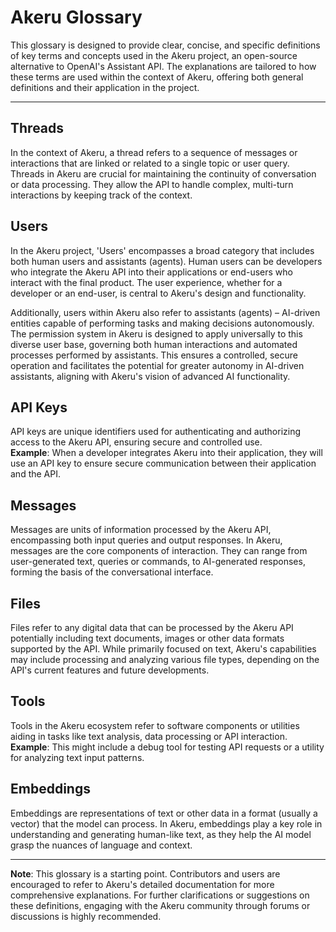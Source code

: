# Akeru Glossary

This glossary is designed to provide clear, concise, and specific definitions of key terms and concepts used in the Akeru project, an open-source alternative to OpenAI's Assistant API. The explanations are tailored to how these terms are used within the context of Akeru, offering both general definitions and their application in the project.

---

## Threads

In the context of Akeru, a thread refers to a sequence of messages or interactions that are linked or related to a single topic or user query. Threads in Akeru are crucial for maintaining the continuity of conversation or data processing. They allow the API to handle complex, multi-turn interactions by keeping track of the context.

## Users

In the Akeru project, 'Users' encompasses a broad category that includes both human users and assistants (agents). Human users can be developers who integrate the Akeru API into their applications or end-users who interact with the final product. The user experience, whether for a developer or an end-user, is central to Akeru's design and functionality.

Additionally, users within Akeru also refer to assistants (agents) – AI-driven entities capable of performing tasks and making decisions autonomously. The permission system in Akeru is designed to apply universally to this diverse user base, governing both human interactions and automated processes performed by assistants. This ensures a controlled, secure operation and facilitates the potential for greater autonomy in AI-driven assistants, aligning with Akeru's vision of advanced AI functionality.

## API Keys

API keys are unique identifiers used for authenticating and authorizing access to the Akeru API, ensuring secure and controlled use.
<br>
**Example**: When a developer integrates Akeru into their application, they will use an API key to ensure secure communication between their application and the API.

## Messages

Messages are units of information processed by the Akeru API, encompassing both input queries and output responses. In Akeru, messages are the core components of interaction. They can range from user-generated text, queries or commands, to AI-generated responses, forming the basis of the conversational interface.

## Files

Files refer to any digital data that can be processed by the Akeru API potentially including text documents, images or other data formats supported by the API. While primarily focused on text, Akeru's capabilities may include processing and analyzing various file types, depending on the API's current features and future developments.

## Tools

Tools in the Akeru ecosystem refer to software components or utilities aiding in tasks like text analysis, data processing or API interaction.
**Example**: This might include a debug tool for testing API requests or a utility for analyzing text input patterns.

## Embeddings

Embeddings are representations of text or other data in a format (usually a vector) that the model can process. In Akeru, embeddings play a key role in understanding and generating human-like text, as they help the AI model grasp the nuances of language and context.

---

**Note**: This glossary is a starting point. Contributors and users are encouraged to refer to Akeru's detailed documentation for more comprehensive explanations. For further clarifications or suggestions on these definitions, engaging with the Akeru community through forums or discussions is highly recommended.
